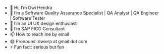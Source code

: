 - 👋 Hi, I’m Dwi Hendra
- 👀 I’m a Software Quality Assurance Specialist | QA Analyst | QA Engineer | Software Tester
- 🌱 I’m an UI UX design enthusiast
- 💞️ I’m SAP FICO Consultant
- 📫 How to reach me by email
- 😄 Pronouns: dwierp at gmail dot com
- ⚡ Fun fact: serious but fun

<!---
dwierp/dwierp is a ✨ special ✨ repository because its `README.md` (this file) appears on your GitHub profile.
You can click the Preview link to take a look at your changes.
--->
